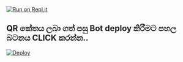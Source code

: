 
[![Run on Repl.it](https://repl.it/badge/github/quiec/whatsasena)](https://replit.com/@ALPHAOFFICIAL/V5)

## QR කේතය ලබා ගත් පසු Bot deploy කිරීමට පහල බටනය CLICK කරන්න..
[![Deploy](https://www.herokucdn.com/deploy/button.svg)](https://dashboard.heroku.com/new?template=https://github.com/Dark-Max-Alpha/newiwif)
